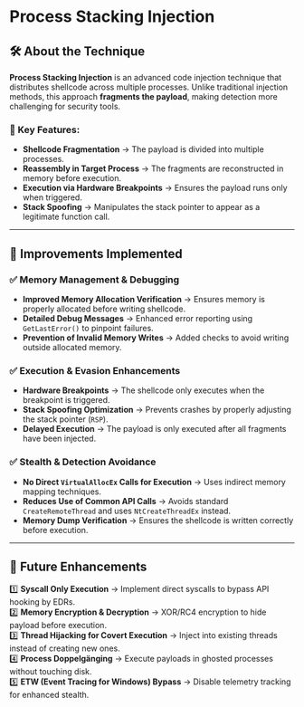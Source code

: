 # Process Stacking Injection

## 🛠 About the Technique
**Process Stacking Injection** is an advanced code injection technique that distributes shellcode across multiple processes. Unlike traditional injection methods, this approach **fragments the payload**, making detection more challenging for security tools.

### 🔹 Key Features:
- **Shellcode Fragmentation** → The payload is divided into multiple processes.
- **Reassembly in Target Process** → The fragments are reconstructed in memory before execution.
- **Execution via Hardware Breakpoints** → Ensures the payload runs only when triggered.
- **Stack Spoofing** → Manipulates the stack pointer to appear as a legitimate function call.

---

## 🚀 Improvements Implemented
### ✅ **Memory Management & Debugging**
- **Improved Memory Allocation Verification** → Ensures memory is properly allocated before writing shellcode.
- **Detailed Debug Messages** → Enhanced error reporting using `GetLastError()` to pinpoint failures.
- **Prevention of Invalid Memory Writes** → Added checks to avoid writing outside allocated memory.

### ✅ **Execution & Evasion Enhancements**
- **Hardware Breakpoints** → The shellcode only executes when the breakpoint is triggered.
- **Stack Spoofing Optimization** → Prevents crashes by properly adjusting the stack pointer (`RSP`).
- **Delayed Execution** → The payload is only executed after all fragments have been injected.

### ✅ **Stealth & Detection Avoidance**
- **No Direct `VirtualAllocEx` Calls for Execution** → Uses indirect memory mapping techniques.
- **Reduces Use of Common API Calls** → Avoids standard `CreateRemoteThread` and uses `NtCreateThreadEx` instead.
- **Memory Dump Verification** → Ensures the shellcode is written correctly before execution.

---

## 🔮 Future Enhancements
1️⃣ **Syscall Only Execution** → Implement direct syscalls to bypass API hooking by EDRs.  
2️⃣ **Memory Encryption & Decryption** → XOR/RC4 encryption to hide payload before execution.  
3️⃣ **Thread Hijacking for Covert Execution** → Inject into existing threads instead of creating new ones.  
4️⃣ **Process Doppelgänging** → Execute payloads in ghosted processes without touching disk.  
5️⃣ **ETW (Event Tracing for Windows) Bypass** → Disable telemetry tracking for enhanced stealth.  
